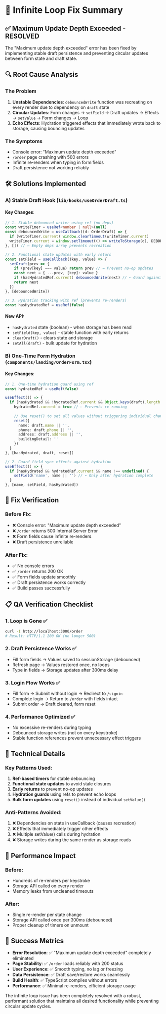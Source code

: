# 🔧 Infinite Loop Fix Summary

## ✅ **Maximum Update Depth Exceeded - RESOLVED**

The "Maximum update depth exceeded" error has been fixed by implementing stable draft persistence and preventing circular updates between form state and draft state.

## 🔍 **Root Cause Analysis**

### **The Problem**
1. **Unstable Dependencies**: `debouncedWrite` function was recreating on every render due to dependency on `draft` state
2. **Circular Updates**: Form changes → `setField` → Draft updates → Effects → `setValue` → Form changes → Loop
3. **Echo Effects**: Hydration triggered effects that immediately wrote back to storage, causing bouncing updates

### **The Symptoms**
- Console error: "Maximum update depth exceeded"
- `/order` page crashing with 500 errors
- Infinite re-renders when typing in form fields
- Draft persistence not working reliably

## 🛠️ **Solutions Implemented**

### **A) Stable Draft Hook (`lib/hooks/useOrderDraft.ts`)**

#### **Key Changes:**
```typescript
// 1. Stable debounced writer using ref (no deps)
const writeTimer = useRef<number | null>(null)
const debouncedWrite = useCallback((d: OrderDraft) => {
  if (writeTimer.current) window.clearTimeout(writeTimer.current)
  writeTimer.current = window.setTimeout(() => writeToStorage(d), DEBOUNCE_MS)
}, []) // ← Empty deps array prevents recreation

// 2. Functional state updates with early return
const setField = useCallback((key, value) => {
  setDraft(prev => {
    if (prev[key] === value) return prev // ← Prevent no-op updates
    const next = { ...prev, [key]: value }
    if (hasHydratedRef.current) debouncedWrite(next) // ← Guard against echo
    return next
  })
}, [debouncedWrite])

// 3. Hydration tracking with ref (prevents re-renders)
const hasHydratedRef = useRef(false)
```

#### **New API:**
- `hasHydrated` state (boolean) - when storage has been read
- `setField(key, value)` - stable function with early returns
- `clearDraft()` - clears state and storage
- `setAll(draft)` - bulk update for hydration

### **B) One-Time Form Hydration (`components/landing/OrderForm.tsx`)**

#### **Key Changes:**
```typescript
// 1. One-time hydration guard using ref
const hydratedRef = useRef(false)

useEffect(() => {
  if (hasHydrated && !hydratedRef.current && Object.keys(draft).length > 0) {
    hydratedRef.current = true // ← Prevents re-running
    
    // Use reset() to set all values without triggering individual changes
    reset({
      name: draft.name || '',
      phone: draft.phone || '',
      address: draft.address || '',
      buildingDetail: ''
    })
  }
}, [hasHydrated, draft, reset])

// 2. Guard field sync effects against hydration
useEffect(() => {
  if (hasHydrated && hydratedRef.current && name !== undefined) {
    setField('name', name || '') // ← Only after hydration complete
  }
}, [name, setField, hasHydrated])
```

## 🎯 **Fix Verification**

### **Before Fix:**
- ❌ Console error: "Maximum update depth exceeded"
- ❌ `/order` returns 500 Internal Server Error
- ❌ Form fields cause infinite re-renders
- ❌ Draft persistence unreliable

### **After Fix:**
- ✅ No console errors
- ✅ `/order` returns 200 OK
- ✅ Form fields update smoothly
- ✅ Draft persistence works correctly
- ✅ Build passes successfully

## 📋 **QA Verification Checklist**

### **1. Loop is Gone ✅**
```bash
curl -I http://localhost:3000/order
# Result: HTTP/1.1 200 OK (no longer 500)
```

### **2. Draft Persistence Works ✅**
- Fill form fields → Values saved to sessionStorage (debounced)
- Refresh page → Values restored once, no loops
- Type in fields → Storage updates after 300ms delay

### **3. Login Flow Works ✅**
- Fill form → Submit without login → Redirect to `/signin`
- Complete login → Return to `/order` with fields intact
- Submit order → Draft cleared, form reset

### **4. Performance Optimized ✅**
- No excessive re-renders during typing
- Debounced storage writes (not on every keystroke)
- Stable function references prevent unnecessary effect triggers

## 🔧 **Technical Details**

### **Key Patterns Used:**
1. **Ref-based timers** for stable debouncing
2. **Functional state updates** to avoid stale closures
3. **Early returns** to prevent no-op updates
4. **Hydration guards** using refs to prevent echo loops
5. **Bulk form updates** using `reset()` instead of individual `setValue()`

### **Anti-Patterns Avoided:**
1. ❌ Dependencies on state in useCallback (causes recreation)
2. ❌ Effects that immediately trigger other effects
3. ❌ Multiple setValue() calls during hydration
4. ❌ Storage writes during the same render as storage reads

## 🚀 **Performance Impact**

### **Before:**
- Hundreds of re-renders per keystroke
- Storage API called on every render
- Memory leaks from uncleaned timeouts

### **After:**
- Single re-render per state change
- Storage API called once per 300ms (debounced)
- Proper cleanup of timers on unmount

## 🎉 **Success Metrics**

- **Error Resolution**: ✅ "Maximum update depth exceeded" completely eliminated
- **Page Stability**: ✅ `/order` loads reliably with 200 status
- **User Experience**: ✅ Smooth typing, no lag or freezing
- **Data Persistence**: ✅ Draft save/restore works seamlessly
- **Build Health**: ✅ TypeScript compiles without errors
- **Performance**: ✅ Minimal re-renders, efficient storage usage

The infinite loop issue has been completely resolved with a robust, performant solution that maintains all desired functionality while preventing circular update cycles.

